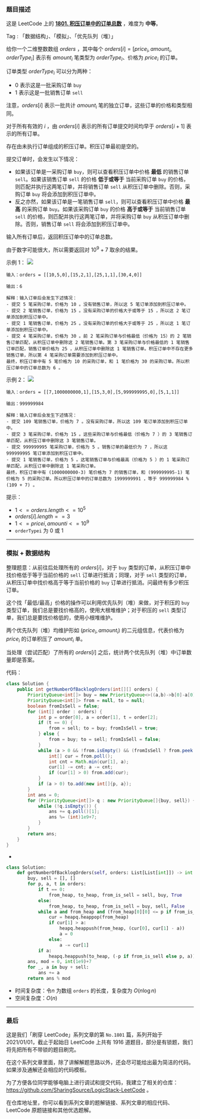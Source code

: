 ### 题目描述

这是 LeetCode 上的 **[1801. 积压订单中的订单总数](https://leetcode-cn.com/problems/number-of-orders-in-the-backlog/solution/gss-by-ac_oier-4pqk/)** ，难度为 **中等**。

Tag : 「数据结构」、「模拟」、「优先队列（堆）」



给你一个二维整数数组 $orders$ ，其中每个 $orders[i] = [price_i, amount_i, orderType_i]$ 表示有 $amount_i$ 笔类型为 $orderType_i$、价格为 $price_i$ 的订单。

订单类型 $orderType_i$ 可以分为两种：

* $0$ 表示这是一批采购订单 `buy`
* $1$ 表示这是一批销售订单 `sell`

注意，$orders[i]$ 表示一批共计 $amount_i$ 笔的独立订单，这些订单的价格和类型相同。

对于所有有效的 $i$ ，由 $orders[i]$ 表示的所有订单提交时间均早于 $orders[i+1]$ 表示的所有订单。

存在由未执行订单组成的积压订单。积压订单最初是空的。

提交订单时，会发生以下情况：

* 如果该订单是一采购订单 `buy`，则可以查看积压订单中价格 **最低** 的销售订单 `sell`。如果该销售订单 `sell` 的价格 **低于或等于** 当前采购订单 `buy` 的价格，则匹配并执行这两笔订单，并将销售订单 `sell` 从积压订单中删除。否则，采购订单 `buy` 将会添加到积压订单中。
* 反之亦然，如果该订单是一笔销售订单 `sell`，则可以查看积压订单中价格 **最高** 的采购订单 `buy`。如果该采购订单 `buy` 的价格 **高于或等于** 当前销售订单 `sell` 的价格，则匹配并执行这两笔订单，并将采购订单 `buy` 从积压订单中删除。否则，销售订单 `sell` 将会添加到积压订单中。

输入所有订单后，返回积压订单中的订单总数。

由于数字可能很大，所以需要返回对 $10^9 + 7$ 取余的结果。

示例 1：
![](https://assets.leetcode-cn.com/aliyun-lc-upload/uploads/2021/03/21/ex1.png)
```
输入：orders = [[10,5,0],[15,2,1],[25,1,1],[30,4,0]]

输出：6

解释：输入订单后会发生下述情况：
- 提交 5 笔采购订单，价格为 10 。没有销售订单，所以这 5 笔订单添加到积压订单中。
- 提交 2 笔销售订单，价格为 15 。没有采购订单的价格大于或等于 15 ，所以这 2 笔订单添加到积压订单中。
- 提交 1 笔销售订单，价格为 25 。没有采购订单的价格大于或等于 25 ，所以这 1 笔订单添加到积压订单中。
- 提交 4 笔采购订单，价格为 30 。前 2 笔采购订单与价格最低（价格为 15）的 2 笔销售订单匹配，从积压订单中删除这 2 笔销售订单。第 3 笔采购订单与价格最低的 1 笔销售订单匹配，销售订单价格为 25 ，从积压订单中删除这 1 笔销售订单。积压订单中不存在更多销售订单，所以第 4 笔采购订单需要添加到积压订单中。
最终，积压订单中有 5 笔价格为 10 的采购订单，和 1 笔价格为 30 的采购订单。所以积压订单中的订单总数为 6 。
```
示例 2：
![](https://assets.leetcode-cn.com/aliyun-lc-upload/uploads/2021/03/21/ex2.png)
```
输入：orders = [[7,1000000000,1],[15,3,0],[5,999999995,0],[5,1,1]]

输出：999999984

解释：输入订单后会发生下述情况：
- 提交 109 笔销售订单，价格为 7 。没有采购订单，所以这 109 笔订单添加到积压订单中。
- 提交 3 笔采购订单，价格为 15 。这些采购订单与价格最低（价格为 7 ）的 3 笔销售订单匹配，从积压订单中删除这 3 笔销售订单。
- 提交 999999995 笔采购订单，价格为 5 。销售订单的最低价为 7 ，所以这 999999995 笔订单添加到积压订单中。
- 提交 1 笔销售订单，价格为 5 。这笔销售订单与价格最高（价格为 5 ）的 1 笔采购订单匹配，从积压订单中删除这 1 笔采购订单。
最终，积压订单中有 (1000000000-3) 笔价格为 7 的销售订单，和 (999999995-1) 笔价格为 5 的采购订单。所以积压订单中的订单总数为 1999999991 ，等于 999999984 % (109 + 7) 。
```

提示：
* $1 <= orders.length <= 10^5$
* $orders[i].length == 3$
* $1 <= pricei, amounti <= 10^9$
* `orderTypei` 为 $0$ 或 $1$

---

### 模拟 + 数据结构

整理题意：从前往后处理所有的 $orders[i]$，对于 `buy` 类型的订单，从积压订单中找价格低于等于当前价格的 `sell` 订单进行抵消；同理，对于 `sell` 类型的订单，从积压订单中找价格高于等于当前价格的 `buy` 订单进行抵消。问最终有多少积压订单。

这个找「最低/最高」价格的操作可以利用优先队列（堆）来做，对于积压的 `buy` 类型订单，我们总是要找价格高的，使用大根堆维护；对于积压的 `sell` 类型订单，我们总是要找价格低的，使用小根堆维护。

两个优先队列（堆）均维护形如 $(price_i, amount_i)$ 的二元组信息，代表价格为 $price_i$ 的订单积压了 $amount_i$ 单。

当处理（尝试匹配）了所有的 $orders[i]$ 之后，统计两个优先队列（堆）中订单数量即是答案。

代码：
```Java
class Solution {
    public int getNumberOfBacklogOrders(int[][] orders) {
        PriorityQueue<int[]> buy = new PriorityQueue<>((a,b)->b[0]-a[0]), sell = new PriorityQueue<>((a,b)->a[0]-b[0]);
        PriorityQueue<int[]> from = null, to = null;
        boolean fromIsSell = false;
        for (int[] order : orders) {
            int p = order[0], a = order[1], t = order[2];
            if (t == 0) {
                from = sell; to = buy; fromIsSell = true;
            } else {
                from = buy; to = sell; fromIsSell = false;
            }
            while (a > 0 && !from.isEmpty() && (fromIsSell ? from.peek()[0] <= p : from.peek()[0] >= p)) {
                int[] cur = from.poll();
                int cnt = Math.min(cur[1], a);
                cur[1] -= cnt; a -= cnt;
                if (cur[1] > 0) from.add(cur);
            }
            if (a > 0) to.add(new int[]{p, a});
        }
        int ans = 0;
        for (PriorityQueue<int[]> q : new PriorityQueue[]{buy, sell}) {
            while (!q.isEmpty()) {
                ans += q.poll()[1];
                ans %= (int)1e9+7;
            }
        }
        return ans;
    }
}
```

-

```Python
class Solution:
    def getNumberOfBacklogOrders(self, orders: List[List[int]]) -> int:
        buy, sell = [], []
        for p, a, t in orders:
            if t == 0:
                from_heap, to_heap, from_is_sell = sell, buy, True
            else:
                from_heap, to_heap, from_is_sell = buy, sell, False
            while a and from_heap and (from_heap[0][0] <= p if from_is_sell else -from_heap[0][0] >= p):
                cur = heapq.heappop(from_heap)
                if cur[1] > a:
                    heapq.heappush(from_heap, (cur[0], cur[1] - a))
                    a = 0
                else:
                    a -= cur[1]
            if a:
                heapq.heappush(to_heap, (-p if from_is_sell else p, a))
        ans, mod = 0, int(1e9)+7
        for _, a in buy + sell:
            ans += a
        return ans % mod

```
* 时间复杂度：令$n$ 为数组 `orders` 的长度，复杂度为 $O(n\log{n})$
* 空间复杂度：$O(n)$

---

### 最后

这是我们「刷穿 LeetCode」系列文章的第 `No.1801` 篇，系列开始于 2021/01/01，截止于起始日 LeetCode 上共有 1916 道题目，部分是有锁题，我们将先把所有不带锁的题目刷完。

在这个系列文章里面，除了讲解解题思路以外，还会尽可能给出最为简洁的代码。如果涉及通解还会相应的代码模板。

为了方便各位同学能够电脑上进行调试和提交代码，我建立了相关的仓库：https://github.com/SharingSource/LogicStack-LeetCode 。

在仓库地址里，你可以看到系列文章的题解链接、系列文章的相应代码、LeetCode 原题链接和其他优选题解。


